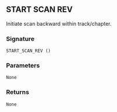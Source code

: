## START SCAN REV

Initiate scan backward within track/chapter.


### Signature

`START_SCAN_REV ()`


### Parameters

`None`


### Returns

`None
`